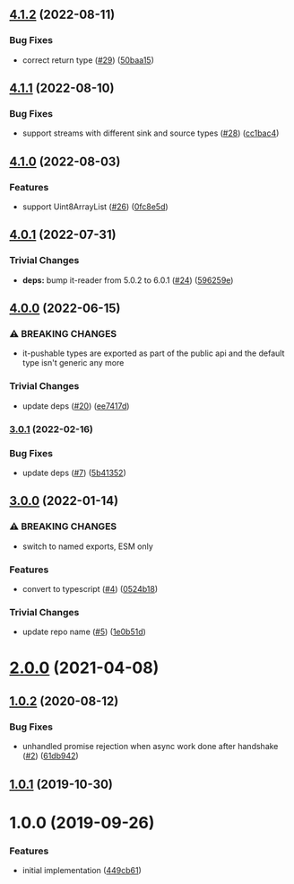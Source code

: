 ## [4.1.2](https://github.com/jacobheun/it-handshake/compare/v4.1.1...v4.1.2) (2022-08-11)


### Bug Fixes

* correct return type ([#29](https://github.com/jacobheun/it-handshake/issues/29)) ([50baa15](https://github.com/jacobheun/it-handshake/commit/50baa15f9f70cac2591427d645a727379d71cd7a))

## [4.1.1](https://github.com/jacobheun/it-handshake/compare/v4.1.0...v4.1.1) (2022-08-10)


### Bug Fixes

* support streams with different sink and source types ([#28](https://github.com/jacobheun/it-handshake/issues/28)) ([cc1bac4](https://github.com/jacobheun/it-handshake/commit/cc1bac43dacdb50785ea6934dd5977e42d46f206))

## [4.1.0](https://github.com/jacobheun/it-handshake/compare/v4.0.1...v4.1.0) (2022-08-03)


### Features

* support Uint8ArrayList ([#26](https://github.com/jacobheun/it-handshake/issues/26)) ([0fc8e5d](https://github.com/jacobheun/it-handshake/commit/0fc8e5d8e81c53fa9bb381b283387bfe22779a37))

## [4.0.1](https://github.com/jacobheun/it-handshake/compare/v4.0.0...v4.0.1) (2022-07-31)


### Trivial Changes

* **deps:** bump it-reader from 5.0.2 to 6.0.1 ([#24](https://github.com/jacobheun/it-handshake/issues/24)) ([596259e](https://github.com/jacobheun/it-handshake/commit/596259e4f16cbd1786d14ed65b6513c8e1255edb))

## [4.0.0](https://github.com/jacobheun/it-handshake/compare/v3.0.1...v4.0.0) (2022-06-15)


### ⚠ BREAKING CHANGES

* it-pushable types are exported as part of the public api and the default type isn't generic any more

### Trivial Changes

* update deps ([#20](https://github.com/jacobheun/it-handshake/issues/20)) ([ee7417d](https://github.com/jacobheun/it-handshake/commit/ee7417dec41349b86c3c721de9a7456076ff9529))

### [3.0.1](https://github.com/jacobheun/it-handshake/compare/v3.0.0...v3.0.1) (2022-02-16)


### Bug Fixes

* update deps ([#7](https://github.com/jacobheun/it-handshake/issues/7)) ([5b41352](https://github.com/jacobheun/it-handshake/commit/5b41352af195b3517c2544db78a2f465958f6cd8))

## [3.0.0](https://github.com/jacobheun/it-handshake/compare/v2.0.0...v3.0.0) (2022-01-14)


### ⚠ BREAKING CHANGES

* switch to named exports, ESM only

### Features

* convert to typescript ([#4](https://github.com/jacobheun/it-handshake/issues/4)) ([0524b18](https://github.com/jacobheun/it-handshake/commit/0524b18eac3c7ff4f30c2bc2abba78669f4b172f))


### Trivial Changes

* update repo name ([#5](https://github.com/jacobheun/it-handshake/issues/5)) ([1e0b51d](https://github.com/jacobheun/it-handshake/commit/1e0b51d2defdf38f079a00b65c0e258410e01569))

# [2.0.0](https://github.com/jacobheun/it-handshake/compare/v1.0.2...v2.0.0) (2021-04-08)



<a name="1.0.2"></a>
## [1.0.2](https://github.com/jacobheun/it-handshake/compare/v1.0.1...v1.0.2) (2020-08-12)


### Bug Fixes

* unhandled promise rejection when async work done after handshake ([#2](https://github.com/jacobheun/it-handshake/issues/2)) ([61db942](https://github.com/jacobheun/it-handshake/commit/61db942))



<a name="1.0.1"></a>
## [1.0.1](https://github.com/jacobheun/it-handshake/compare/v1.0.0...v1.0.1) (2019-10-30)



<a name="1.0.0"></a>
# 1.0.0 (2019-09-26)


### Features

* initial implementation ([449cb61](https://github.com/jacobheun/it-handshake/commit/449cb61))
